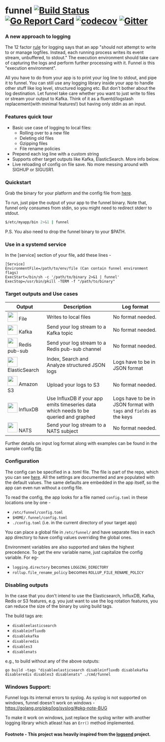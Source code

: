 # funnel [![Build Status](https://travis-ci.org/agnivade/funnel.svg?branch=master)](https://travis-ci.org/agnivade/funnel) [![Go Report Card](https://goreportcard.com/badge/github.com/agnivade/funnel)](https://goreportcard.com/report/github.com/agnivade/funnel) [![codecov](https://codecov.io/gh/agnivade/funnel/branch/master/graph/badge.svg)](https://codecov.io/gh/agnivade/funnel) [![Gitter](https://badges.gitter.im/agnivade/funnel.svg)](https://gitter.im/agnivade/funnel)

### A new approach to logging

The 12 factor [rule](https://12factor.net/logs) for logging says that an app "should not attempt to write to or manage logfiles. Instead, each running process writes its event stream, unbuffered, to stdout." The execution environment should take care of capturing the logs and perform further processing with it. Funnel *is* this "execution environment".

All you have to do from your app is to print your log line to stdout, and pipe it to funnel. You can still use any logging library inside your app to handle other stuff like log level, structured logging etc. But don't bother about the log destination. Let funnel take care whether you want to just write to files or stream your output to Kafka. Think of it as a fluentd/logstash replacement(with minimal features!) but having only stdin as an input.

### Features quick tour
- Basic use case of logging to local files:
  * Rolling over to a new file
  * Deleting old files
  * Gzipping files
  * File rename policies
- Prepend each log line with a custom string
- Supports other target outputs like Kafka, ElasticSearch. More info below.
- Live reloading of config on file save. No more messing around with SIGHUP or SIGUSR1.

### Quickstart

Grab the binary for your platform and the config file from [here](https://github.com/agnivade/funnel/releases).

To run, just pipe the output of your app to the funnel binary. Note that, funnel only consumes from stdin, so you might need to redirect stderr to stdout.

```bash
$/etc/myapp/bin 2>&1 | funnel
```

P.S. You also need to drop the funnel binary to your $PATH.

### Use in a systemd service

In the [service] section of your file, add these lines - 
```
[Service]
EnvironmentFile=/path/to/env/file (Can contain funnel environment flags)
ExecStart=/bin/sh -c '/path/to/binary 2>&1 | funnel'
ExecStop=/usr/bin/pkill -TERM -f "/path/to/binary"
```

### Target outputs and Use cases

| Output  | Description | Log format  |
|-------- | ----------- | ----------- |
| <img src="http://www.iconsdb.com/icons/preview/black/blank-file-xxl.png" height="32" width="32" style="vertical-align: bottom;" /> File | Writes to local files | No format needed. |
| <img src="https://static.woopra.com/apps/kafka/images/icon-256.png" height="32" width="32" style="vertical-align: bottom;" /> Kafka | Send your log stream to a Kafka topic | No format needed.  |
| <img src="https://cdn4.iconfinder.com/data/icons/redis-2/1451/Untitled-2-32.png" height="32" width="32" style="vertical-align: bottom;" /> Redis pub-sub | Send your log stream to a Redis pub-sub channel | No format needed. |
| <img src="https://nr-platform.s3.amazonaws.com/uploads/platform/published_extension/branding_icon/134/logo.png" height="32" width="32" style="vertical-align: bottom;" /> ElasticSearch | Index, Search and Analyze structured JSON logs | Logs have to be in JSON format |
| <img src="https://nr-platform.s3.amazonaws.com/uploads/platform/published_extension/branding_icon/275/AmazonS3.png" height="32" width="32" /> Amazon S3 | Upload your logs to S3 | No format needed. |
| <img src="https://s-media-cache-ak0.pinimg.com/236x/6c/71/45/6c71456fbd7fca223bb08194a35eeb74.jpg" height="32" width="32" style="vertical-align: bottom;" /> InfluxDB | Use InfluxDB if your app emits timeseries data which needs to be queried and graphed | Logs have to be in JSON format with `tags` and `fields` as the keys |
| <img src="https://nats.io/img/logo.png" height="32" width="32" /> NATS| Send your log stream to a NATS subject | No format needed.

Further details on input log format along with examples can be found in the sample config [file](config.toml#L49).

### Configuration

The config can be specified in a .toml file. The file is part of the repo, which you can see [here](config.toml). All the settings are documented and are populated with the default values. The same defaults are embedded in the app itself, so the app can even run without a config file.

To read the config, the app looks for a file named `config.toml` in these locations one by one -
- `/etc/funnel/config.toml`
- `$HOME/.funnel/config.toml`
- `./config.toml` (i.e. in the current directory of your target app)

You can place a global file in `/etc/funnel/` and have separate files in each app directory to have config values overriding the global ones.

Environment variables are also supported and takes the highest precedence. To get the env variable name, just capitalize the config variable. For eg-
- `logging.directory` becomes `LOGGING_DIRECTORY`
- `rollup.file_rename_policy` becomes `ROLLUP_FILE_RENAME_POLICY`

### Disabling outputs

In the case that you don't intend to use the Elasticsearch, InfluxDB, Kafka, Redis or S3 features, e.g. you just want to use the log rotation features, you can reduce the size of the binary by using build tags.

The build tags are:
- `disableelasticsearch`
- `disableinfluxdb`
- `disablekafka`
- `disableredis`
- `disables3`
- `disablenats`

e.g., to build without any of the above outputs:

```
go build -tags "disableelasticsearch disableinfluxdb disablekafka disableredis disables3 disablenats" ./cmd/funnel
```

### Windows Support:

Funnel logs its internal errors to syslog. As syslog is not supported on windows, funnel doesn't work on windows -
https://golang.org/pkg/log/syslog/#pkg-note-BUG

To make it work on windows, just replace the syslog writer with another logging library which atleast has an `Err()` method implemented. 

#### Footnote - This project was heavily inspired from the [logsend](https://github.com/ezotrank/logsend) project.
